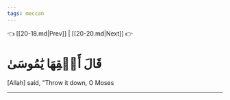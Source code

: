 ```yaml
---
tags: meccan
---
```


👈 [[20-18.md|Prev]] | [[20-20.md|Next]] 👉

# قَالَ أَلۡقِهَا يَٰمُوسَىٰ

[Allah] said, "Throw it down, O Moses

---

